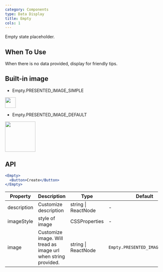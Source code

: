```yaml
---
category: Components
type: Data Display
title: Empty
cols: 1
---
```


Empty state placeholder.

## When To Use

When there is no data provided, display for friendly tips.


## Built-in image

+ Empty.PRESENTED_IMAGE_SIMPLE

<img src="https://user-images.githubusercontent.com/507615/54591679-b0ceb580-4a65-11e9-925c-ad15b4eae93d.png" height="35px">


+ Empty.PRESENTED_IMAGE_DEFAULT

<img src="https://user-images.githubusercontent.com/507615/54591670-ac0a0180-4a65-11e9-846c-e55ffce0fe7b.png" height="100px">

## API

```jsx
<Empty>
  <Button>Create</Button>
</Empty>
```

| Property | Description | Type | Default |
| -------- | ----------- | ---- | ------- |
| description | Customize description | string \| ReactNode | - |
| imageStyle | style of image |  CSSProperties | - |
| image | Customize image. Will tread as image url when string provided. | string \| ReactNode | `Empty.PRESENTED_IMAGE_DEFAULT` |
